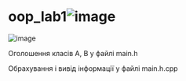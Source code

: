 # oop_lab1![image](https://user-images.githubusercontent.com/109691823/194068200-58ec4437-1c2e-4ba2-8489-cd12f236aeaf.png)
![image](https://user-images.githubusercontent.com/109691823/194069705-9cb72d65-40d2-496e-94fc-97676904950f.png)

Оголошення класів A, B у файлі main.h

Обрахування і вивід інформації у файлі main.h.cpp
